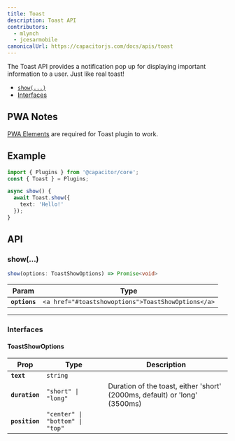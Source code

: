 ```yaml
---
title: Toast
description: Toast API
contributors:
  - mlynch
  - jcesarmobile
canonicalUrl: https://capacitorjs.com/docs/apis/toast
---
```


<plugin-platforms platforms="pwa,ios,android"></plugin-platforms>

The Toast API provides a notification pop up for displaying important information to a user. Just like real toast!

- [`show(...)`](#show)
- [Interfaces](#interfaces)

## PWA Notes

[PWA Elements](/docs/web/pwa-elements) are required for Toast plugin to work.

## Example

```typescript
import { Plugins } from '@capacitor/core';
const { Toast } = Plugins;

async show() {
  await Toast.show({
    text: 'Hello!'
  });
}
```

## API

### show(...)

```typescript
show(options: ToastShowOptions) => Promise<void>
```

| Param         | Type                                                          |
| ------------- | ------------------------------------------------------------- |
| **`options`** | `<a href="#toastshowoptions">ToastShowOptions</a>` |

---

### Interfaces

#### ToastShowOptions

| Prop           | Type                                       | Description                                                                |
| -------------- | ------------------------------------------ | -------------------------------------------------------------------------- |
| **`text`**     | `string`                        |                                                                            |
| **`duration`** | `"short" \| "long"`             | Duration of the toast, either 'short' (2000ms, default) or 'long' (3500ms) |
| **`position`** | `"center" \| "bottom" \| "top"` |                                                                            |
